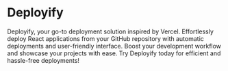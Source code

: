 # Deployify
Deployify, your go-to deployment solution inspired by Vercel. Effortlessly deploy React applications from your GitHub repository with automatic deployments and user-friendly interface. Boost your development workflow and showcase your projects with ease. Try Deployify today for efficient and hassle-free deployments! 
